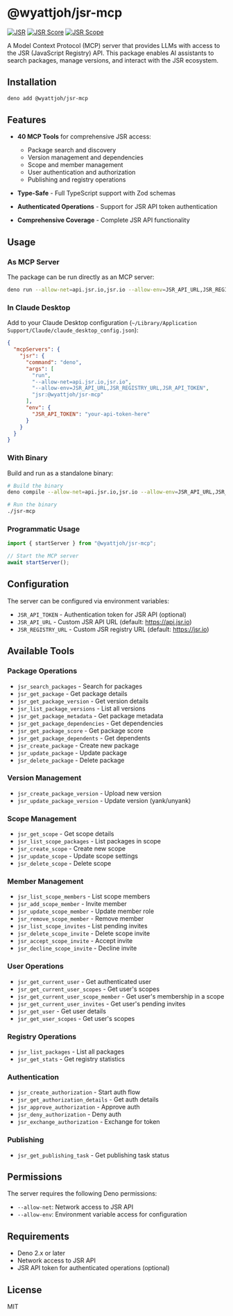 # @wyattjoh/jsr-mcp

[![JSR](https://jsr.io/badges/@wyattjoh/jsr-mcp)](https://jsr.io/@wyattjoh/jsr-mcp) [![JSR Score](https://jsr.io/badges/@wyattjoh/jsr-mcp/score)](https://jsr.io/@wyattjoh/jsr-mcp) [![JSR Scope](https://jsr.io/badges/@wyattjoh)](https://jsr.io/@wyattjoh)

A Model Context Protocol (MCP) server that provides LLMs with access to the JSR (JavaScript Registry) API. This package enables AI assistants to search packages, manage versions, and interact with the JSR ecosystem.

## Installation

```bash
deno add @wyattjoh/jsr-mcp
```

## Features

- **40 MCP Tools** for comprehensive JSR access:
  - Package search and discovery
  - Version management and dependencies
  - Scope and member management
  - User authentication and authorization
  - Publishing and registry operations

- **Type-Safe** - Full TypeScript support with Zod schemas
- **Authenticated Operations** - Support for JSR API token authentication
- **Comprehensive Coverage** - Complete JSR API functionality

## Usage

### As MCP Server

The package can be run directly as an MCP server:

```bash
deno run --allow-net=api.jsr.io,jsr.io --allow-env=JSR_API_URL,JSR_REGISTRY_URL,JSR_API_TOKEN jsr:@wyattjoh/jsr-mcp
```

### In Claude Desktop

Add to your Claude Desktop configuration (`~/Library/Application Support/Claude/claude_desktop_config.json`):

```json
{
  "mcpServers": {
    "jsr": {
      "command": "deno",
      "args": [
        "run",
        "--allow-net=api.jsr.io,jsr.io",
        "--allow-env=JSR_API_URL,JSR_REGISTRY_URL,JSR_API_TOKEN",
        "jsr:@wyattjoh/jsr-mcp"
      ],
      "env": {
        "JSR_API_TOKEN": "your-api-token-here"
      }
    }
  }
}
```

### With Binary

Build and run as a standalone binary:

```bash
# Build the binary
deno compile --allow-net=api.jsr.io,jsr.io --allow-env=JSR_API_URL,JSR_REGISTRY_URL,JSR_API_TOKEN --output=jsr-mcp jsr:@wyattjoh/jsr-mcp

# Run the binary
./jsr-mcp
```

### Programmatic Usage

```typescript
import { startServer } from "@wyattjoh/jsr-mcp";

// Start the MCP server
await startServer();
```

## Configuration

The server can be configured via environment variables:

- `JSR_API_TOKEN` - Authentication token for JSR API (optional)
- `JSR_API_URL` - Custom JSR API URL (default: https://api.jsr.io)
- `JSR_REGISTRY_URL` - Custom JSR registry URL (default: https://jsr.io)

## Available Tools

### Package Operations

- `jsr_search_packages` - Search for packages
- `jsr_get_package` - Get package details
- `jsr_get_package_version` - Get version details
- `jsr_list_package_versions` - List all versions
- `jsr_get_package_metadata` - Get package metadata
- `jsr_get_package_dependencies` - Get dependencies
- `jsr_get_package_score` - Get package score
- `jsr_get_package_dependents` - Get dependents
- `jsr_create_package` - Create new package
- `jsr_update_package` - Update package
- `jsr_delete_package` - Delete package

### Version Management

- `jsr_create_package_version` - Upload new version
- `jsr_update_package_version` - Update version (yank/unyank)

### Scope Management

- `jsr_get_scope` - Get scope details
- `jsr_list_scope_packages` - List packages in scope
- `jsr_create_scope` - Create new scope
- `jsr_update_scope` - Update scope settings
- `jsr_delete_scope` - Delete scope

### Member Management

- `jsr_list_scope_members` - List scope members
- `jsr_add_scope_member` - Invite member
- `jsr_update_scope_member` - Update member role
- `jsr_remove_scope_member` - Remove member
- `jsr_list_scope_invites` - List pending invites
- `jsr_delete_scope_invite` - Delete scope invite
- `jsr_accept_scope_invite` - Accept invite
- `jsr_decline_scope_invite` - Decline invite

### User Operations

- `jsr_get_current_user` - Get authenticated user
- `jsr_get_current_user_scopes` - Get user's scopes
- `jsr_get_current_user_scope_member` - Get user's membership in a scope
- `jsr_get_current_user_invites` - Get user's pending invites
- `jsr_get_user` - Get user details
- `jsr_get_user_scopes` - Get user's scopes

### Registry Operations

- `jsr_list_packages` - List all packages
- `jsr_get_stats` - Get registry statistics

### Authentication

- `jsr_create_authorization` - Start auth flow
- `jsr_get_authorization_details` - Get auth details
- `jsr_approve_authorization` - Approve auth
- `jsr_deny_authorization` - Deny auth
- `jsr_exchange_authorization` - Exchange for token

### Publishing

- `jsr_get_publishing_task` - Get publishing task status

## Permissions

The server requires the following Deno permissions:

- `--allow-net`: Network access to JSR API
- `--allow-env`: Environment variable access for configuration

## Requirements

- Deno 2.x or later
- Network access to JSR API
- JSR API token for authenticated operations (optional)

## License

MIT
